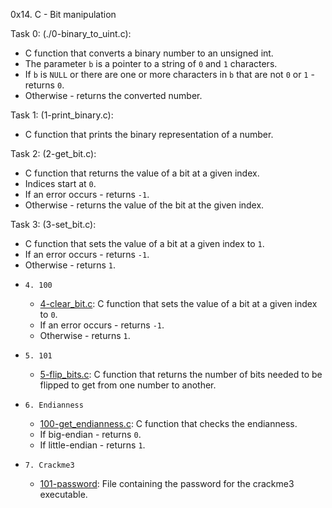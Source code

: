 0x14. C - Bit manipulation
 
Task 0: (./0-binary_to_uint.c): 
  - C function that converts a binary number to an unsigned int.
  - The parameter `b` is a pointer to a string of `0` and `1` characters.
  - If `b` is `NULL` or there are one or more characters in `b` that are not `0` or `1` - returns `0`.
  - Otherwise - returns the converted number.

Task 1: (1-print_binary.c): 
  - C function that prints the binary representation of a number.

Task 2: (2-get_bit.c): 
  - C function that returns the value of a bit at a given index.
  - Indices start at `0`.
  - If an error occurs - returns `-1`.
  - Otherwise - returns the value of the bit at the given index.

Task 3: (3-set_bit.c): 
  - C function that sets the value of a bit at a given index to `1`.
  - If an error occurs - returns `-1`.
  - Otherwise - returns `1`.

* `4. 100`
  * [4-clear_bit.c](./4-clear_bit.c): C function that sets the value of a bit at
  a given index to `0`.
  * If an error occurs - returns `-1`.
  * Otherwise - returns `1`.

* `5. 101`
  * [5-flip_bits.c](./5-flip_bits.c): C function that returns the number of bits needed
  to be flipped to get from one number to another.

* `6. Endianness`
  * [100-get_endianness.c](./100-get_endianness.c): C function that checks the endianness.
  * If big-endian - returns `0`.
  * If little-endian - returns `1`.

* `7. Crackme3`
  * [101-password](./101-password): File containing the password for the crackme3 executable.


